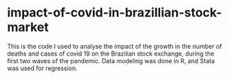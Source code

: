 # impact-of-covid-in-brazillian-stock-market
This is the code I used to analyse the impact of the growth in the number of deaths and cases of covid 19 on the Brazilian stock exchange, during the first two waves of the pandemic. 
Data modeling was done in R, and Stata was used for regression.

